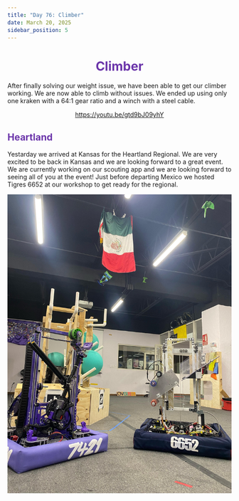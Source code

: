 ```yaml
---
title: "Day 76: Climber"
date: March 20, 2025
sidebar_position: 5
---
```


<div align="center">

# <b><span style="color:#6b35aa">Climber</span></b>

</div>

After finally solving our weight issue, we have been able to get our climber working. We are now able to climb without issues. We ended up using only one kraken with a 64:1 gear ratio and a winch with a steel cable.

<div align="center">

https://youtu.be/gtd9bJ09yhY

</div>

## <b><span style="color:#6b35aa">Heartland</span></b>

Yestarday we arrived at Kansas for the Heartland Regional. We are very excited to be back in Kansas and we are looking forward to a great event. We are currently working on our scouting app and we are looking forward to seeing all of you at the event! Just before departing Mexico we hosted Tigres 6652 at our workshop to get ready for the regional.

<div align="center">

![Tigres 6652](Tigres.jpg)

</div>
